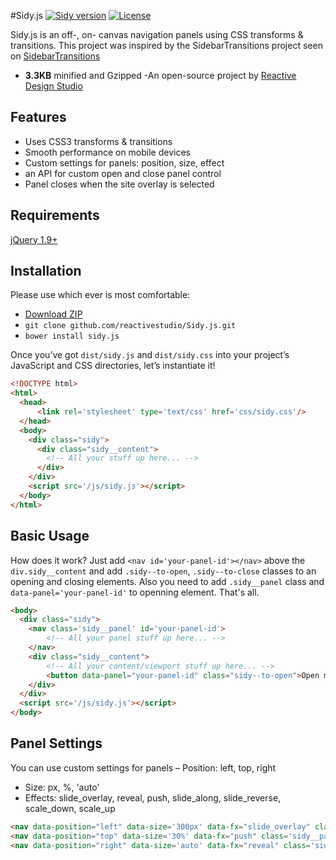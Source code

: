 #Sidy.js
[![Sidy version](http://img.shields.io/badge/Sidy.js-v1.1.0-brightgreen.svg)](http://Sidyjs.org) [![License](http://img.shields.io/badge/License-MIT-brightgreen.svg)](http://opensource.org/licenses/MIT)

Sidy.js is an off-, on- canvas navigation panels using CSS transforms & transitions. This project was inspired by the SidebarTransitions project seen on [SidebarTransitions](https://github.com/codrops/SidebarTransitions)

- **3.3KB** minified and Gzipped
-An open-source project by [Reactive Design Studio](https://twitter.com/reactive_studio)



Features
------------
 - Uses CSS3 transforms & transitions
 - Smooth performance on mobile devices
 - Custom settings for panels: position, size, effect
 - an API for custom open and close panel control
 - Panel closes when the site overlay is selected

Requirements
------------
[jQuery 1.9+](http://jquery.com/)


Installation
------------

Please use which ever is most comfortable:

- [Download ZIP](https://github.com/reactivestudio/Sidy.js/archive/master.zip)
- `git clone github.com/reactivestudio/Sidy.js.git`
- `bower install sidy.js`

Once you’ve got `dist/sidy.js` and `dist/sidy.css`  into your project’s JavaScript and CSS directories, let’s instantiate it!

```html
<!DOCTYPE html>
<html>
  <head>
      <link rel='stylesheet' type='text/css' href='css/sidy.css'/>
  </head>
  <body>
    <div class="sidy">
      <div class="sidy__content">
        <!-- All your stuff up here... -->
      </div>
    </div>
    <script src='/js/sidy.js'></script>
  </body>
</html>
```

Basic Usage
-----------

How does it work? Just add `<nav id='your-panel-id'></nav>` above the `div.sidy__content` and add `.sidy--to-open`, `.sidy--to-close` classes to an opening and closing elements. Also you need to add `.sidy__panel` class and `data-panel='your-panel-id'` to openning element. That's all.
```html
<body>
  <div class="sidy">
    <nav class='sidy__panel' id='your-panel-id'>
        <!-- All your panel stuff up here... -->
    </nav>
    <div class="sidy__content">
        <!-- All your content/viewport stuff up here... -->
        <button data-panel="your-panel-id" class="sidy--to-open">Open me</button>
    </div>
  </div>
  <script src='/js/sidy.js'></script>
</body>
```

Panel Settings
--------------

You can use custom settings for panels
 – Position: left, top, right
 - Size: px, %, 'auto'
 - Effects: slide_overlay, reveal, push, slide_along, slide_reverse, scale_down, scale_up

```html
<nav data-position="left" data-size='300px' data-fx="slide_overlay" class='sidy__panel' id='foo'> Foo </nav>
<nav data-position="top" data-size='30%' data-fx="push" class='sidy__panel' id='bar'> Bar </nav>
<nav data-position="right" data-size='auto' data-fx="reveal" class='sidy__panel' id='baz'> Baz </nav>
```
